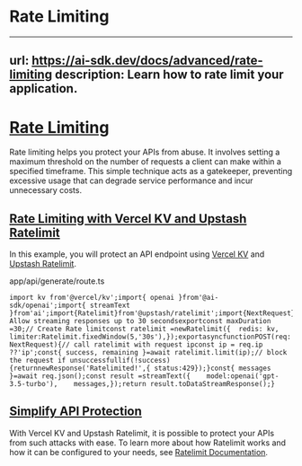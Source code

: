 # Rate Limiting


---
url: https://ai-sdk.dev/docs/advanced/rate-limiting
description: Learn how to rate limit your application.
---


# [Rate Limiting](#rate-limiting)


Rate limiting helps you protect your APIs from abuse. It involves setting a maximum threshold on the number of requests a client can make within a specified timeframe. This simple technique acts as a gatekeeper, preventing excessive usage that can degrade service performance and incur unnecessary costs.


## [Rate Limiting with Vercel KV and Upstash Ratelimit](#rate-limiting-with-vercel-kv-and-upstash-ratelimit)


In this example, you will protect an API endpoint using [Vercel KV](https://vercel.com/storage/kv) and [Upstash Ratelimit](https://github.com/upstash/ratelimit).

app/api/generate/route.ts

```
import kv from'@vercel/kv';import{ openai }from'@ai-sdk/openai';import{ streamText }from'ai';import{Ratelimit}from'@upstash/ratelimit';import{NextRequest}from'next/server';// Allow streaming responses up to 30 secondsexportconst maxDuration =30;// Create Rate limitconst ratelimit =newRatelimit({  redis: kv,  limiter:Ratelimit.fixedWindow(5,'30s'),});exportasyncfunctionPOST(req: NextRequest){// call ratelimit with request ipconst ip = req.ip ??'ip';const{ success, remaining }=await ratelimit.limit(ip);// block the request if unsuccessfullif(!success){returnnewResponse('Ratelimited!',{ status:429});}const{ messages }=await req.json();const result =streamText({    model:openai('gpt-3.5-turbo'),    messages,});return result.toDataStreamResponse();}
```


## [Simplify API Protection](#simplify-api-protection)


With Vercel KV and Upstash Ratelimit, it is possible to protect your APIs from such attacks with ease. To learn more about how Ratelimit works and how it can be configured to your needs, see [Ratelimit Documentation](https://upstash.com/docs/oss/sdks/ts/ratelimit/overview).
